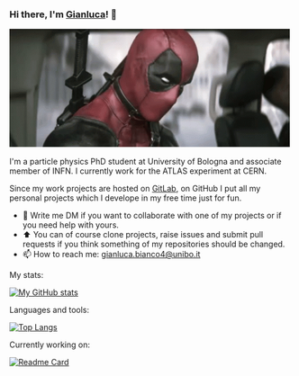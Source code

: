 ### Hi there, I'm [Gianluca](https://www.unibo.it/sitoweb/gianluca.bianco4/)! 👋
<img src="https://github.com/JustWhit3/JustWhit3/blob/main/img/deadpool-wave.gif">

I'm a particle physics PhD student at University of Bologna and associate member of INFN. I currently work for the ATLAS experiment at CERN.

Since my work projects are hosted on [GitLab](https://gitlab.cern.ch/gbianco), on GitHub I put all my personal projects which I develope in my free time just for fun.
- 💬 Write me DM if you want to collaborate with one of my projects or if you need help with yours.
- :arrow_up: You can of course clone projects, raise issues and submit pull requests if you think something of my repositories should be changed.
- 📫 How to reach me: gianluca.bianco4@unibo.it

My stats:

[![My GitHub stats](https://github-readme-stats.vercel.app/api?username=JustWhit3&show_icons=true&count_private=true&theme=algolia&include_all_commits=true)](https://github.com/JustWhit3/github-readme-stats)

Languages and tools:

[![Top Langs](https://github-readme-stats.vercel.app/api/top-langs/?username=JustWhit3&langs_count=10&layout=compact&hide=jupyter%20notebook&exclude_repo=notebooks-collection-opendata&theme=algolia)](https://github.com/JustWhit3/github-readme-stats)

Currently working on:

[![Readme Card](https://github-readme-stats.vercel.app/api/pin/?username=JustWhit3&repo=osmanip&theme=algolia)](https://github.com/JustWhit3/osmanip)
